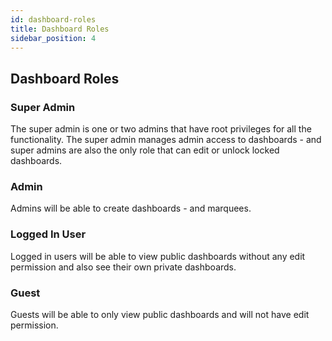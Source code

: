 ```yaml
---
id: dashboard-roles
title: Dashboard Roles
sidebar_position: 4
---
```



## Dashboard Roles

### Super Admin
The super admin is one or two admins that have root privileges for all the functionality. The super admin manages admin access to dashboards - and super admins are also the only role that can edit or unlock locked dashboards.
 
### Admin
Admins will be able to create dashboards - and marquees.
 
### Logged In User
Logged in users will be able to view public dashboards without any edit permission and also see their own private dashboards.
 
### Guest
Guests will be able to only view public dashboards and will not have edit permission.
 
 
